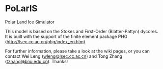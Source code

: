 # PoLarIS

Polar Land Ice Simulator

This model is based on the Stokes and First-Order (Blatter-Pattyn) dycores. It is built with the support of the finite element package PHG (http://lsec.cc.ac.cn/phg/index_en.htm).

For further information, please take a look at the wiki pages, or you can contact Wei Leng (wleng@lsec.cc.ac.cn) and Tong Zhang (tzhang@bnu.edu.cn). Thanks!
